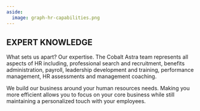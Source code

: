 ```yaml
---
aside:
  image: graph-hr-capabilities.png
---
```


## EXPERT KNOWLEDGE

What sets us apart? Our expertise. The Cobalt Astra team represents all aspects of HR including, professional search and recruitment, benefits administration, payroll, leadership development and training, performance management, HR assessments and management coaching.

We build our business around your human resources needs. Making you more efficient allows you to focus on your core business while still maintaining a personalized touch with your employees.
